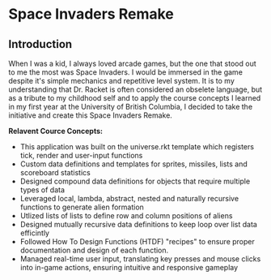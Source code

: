 # Space Invaders Remake

## Introduction
When I was a kid, I always loved arcade games, but the one that stood out to me the most was Space Invaders. I would be immersed in the game despite it's simple mechanics and repetitive level system. It is to my understanding that Dr. Racket is often considered an obselete language, but as a tribute to my childhood self and to apply the course concepts I learned in my first year at the University of British Columbia, I decided to take the initiative and create this Space Invaders Remake.

**Relavent Cource Concepts:**
- This application was built on the universe.rkt template which registers tick, render and user-input functions
- Custom data definitions and templates for sprites, missiles, lists and scoreboard statistics
- Designed compound data definitions for objects that require multiple types of data
- Leveraged local, lambda, abstract, nested and naturally recursive functions to generate alien formation
- Utlized lists of lists to define row and column positions of aliens
- Designed mutually recursive data definitions to keep loop over list data efficintly
- Followed How To Design Functions (HTDF) "recipes" to ensure proper documentation and design of each function.
- Managed real-time user input, translating key presses and mouse clicks into in-game actions, ensuring intuitive and responsive gameplay

